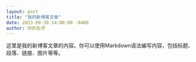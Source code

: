 ```yaml
---
layout: post
title: "我的新博客文章"
date: 2023-09-30 14:00:00 -0400
author: 你的名字
---
```


这里是我的新博客文章的内容。你可以使用Markdown语法编写内容，包括标题、段落、链接、图片等等。
